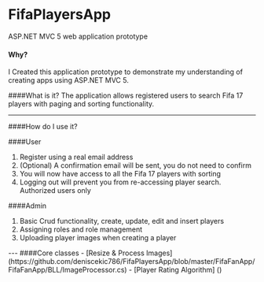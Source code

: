# FifaPlayersApp
ASP.NET MVC 5 web application prototype

#### Why?
I Created this application prototype to demonstrate my understanding of creating apps using ASP.NET MVC 5. 

####What is it?
The application allows registered users to search Fifa 17 players with paging and sorting functionality.

---

####How do I use it? 


####User
<ol>
<li>Register using a real email address</li>
<li>(Optional) A confirmation email will be sent, you do not need to confirm</li>
<li>You will now have access to all the Fifa 17 players with sorting</li>
<li>Logging out will prevent you from re-accessing player search. Authorized users only</li>
</ol>

####Admin
<ol>
<li>Basic Crud functionality, create, update, edit and insert players</li>
<li>Assigning roles and role management</li>
<li>Uploading player images when creating a player</li>
</ol>
---
####Core classes
- [Resize & Process Images](https://github.com/deniscekic786/FifaPlayersApp/blob/master/FifaFanApp/FifaFanApp/BLL/ImageProcessor.cs)
- [Player Rating Algorithm] ()



